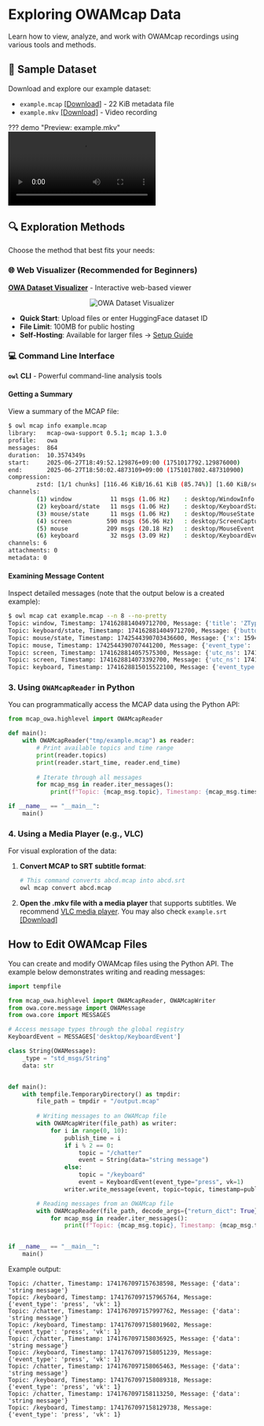 # Exploring OWAMcap Data

Learn how to view, analyze, and work with OWAMcap recordings using various tools and methods.

## 📁 Sample Dataset

Download and explore our example dataset:

- `example.mcap` [[Download]](https://github.com/open-world-agents/open-world-agents/blob/main/docs/data/example.mcap) - 22 KiB metadata file
- `example.mkv` [[Download]](https://github.com/open-world-agents/open-world-agents/blob/main/docs/data/example.mkv) - Video recording

??? demo "Preview: example.mkv"
    <video controls>
    <source src="../example.mkv" type="video/mp4">
    </video>

## 🔍 Exploration Methods

Choose the method that best fits your needs:

### 🌐 Web Visualizer (Recommended for Beginners)

**[OWA Dataset Visualizer](https://huggingface.co/spaces/open-world-agents/visualize_dataset)** - Interactive web-based viewer

<div align="center">
  <img src="../viewer.png" alt="OWA Dataset Visualizer"/>
</div>

- **Quick Start**: Upload files or enter HuggingFace dataset ID
- **File Limit**: 100MB for public hosting
- **Self-Hosting**: Available for larger files → [Setup Guide](viewer.md)

### 💻 Command Line Interface

**`owl` CLI** - Powerful command-line analysis tools

#### Getting a Summary

View a summary of the MCAP file:

```bash
$ owl mcap info example.mcap
library:   mcap-owa-support 0.5.1; mcap 1.3.0
profile:   owa
messages:  864
duration:  10.3574349s
start:     2025-06-27T18:49:52.129876+09:00 (1751017792.129876000)   
end:       2025-06-27T18:50:02.4873109+09:00 (1751017802.487310900)  
compression:
        zstd: [1/1 chunks] [116.46 KiB/16.61 KiB (85.74%)] [1.60 KiB/sec] 
channels:
        (1) window           11 msgs (1.06 Hz)    : desktop/WindowInfo [jsonschema]      
        (2) keyboard/state   11 msgs (1.06 Hz)    : desktop/KeyboardState [jsonschema]   
        (3) mouse/state      11 msgs (1.06 Hz)    : desktop/MouseState [jsonschema]      
        (4) screen          590 msgs (56.96 Hz)   : desktop/ScreenCaptured [jsonschema]
        (5) mouse           209 msgs (20.18 Hz)   : desktop/MouseEvent [jsonschema]
        (6) keyboard         32 msgs (3.09 Hz)    : desktop/KeyboardEvent [jsonschema]
channels: 6
attachments: 0
metadata: 0
```

#### Examining Message Content

Inspect detailed messages (note that the output below is a created example):

```bash
$ owl mcap cat example.mcap --n 8 --no-pretty
Topic: window, Timestamp: 1741628814049712700, Message: {'title': 'ZType – Typing Game - Type to Shoot - Chromium', 'rect': [389, 10, 955, 1022], 'hWnd': 7540094}
Topic: keyboard/state, Timestamp: 1741628814049712700, Message: {'buttons': []}
Topic: mouse/state, Timestamp: 1742544390703436600, Message: {'x': 1594, 'y': 1112, 'buttons': []}
Topic: mouse, Timestamp: 1742544390707441200, Message: {'event_type': 'move', 'x': 1597, 'y': 1112}
Topic: screen, Timestamp: 1741628814057575300, Message: {'utc_ns': 1741628814056571100, 'shape': [1080, 1920], 'media_ref': {'uri': 'example.mkv', 'pts_ns': 14866666666}}
Topic: screen, Timestamp: 1741628814073392700, Message: {'utc_ns': 1741628814072476900, 'shape': [1080, 1920], 'media_ref': {'uri': 'example.mkv', 'pts_ns': 14883333333}}
Topic: keyboard, Timestamp: 1741628815015522100, Message: {'event_type': 'release', 'vk': 162}
```

### 3. Using `OWAMcapReader` in Python

You can programmatically access the MCAP data using the Python API:

```python
from mcap_owa.highlevel import OWAMcapReader

def main():
    with OWAMcapReader("tmp/example.mcap") as reader:
        # Print available topics and time range
        print(reader.topics)
        print(reader.start_time, reader.end_time)
        
        # Iterate through all messages
        for mcap_msg in reader.iter_messages():
            print(f"Topic: {mcap_msg.topic}, Timestamp: {mcap_msg.timestamp}, Message: {mcap_msg.decoded}")

if __name__ == "__main__":
    main()
```

### 4. Using a Media Player (e.g., VLC)

For visual exploration of the data:

1. **Convert MCAP to SRT subtitle format**:
   ```bash
   # This command converts abcd.mcap into abcd.srt
   owl mcap convert abcd.mcap
   ```

2. **Open the .mkv file with a media player** that supports subtitles. We recommend [VLC media player](https://www.videolan.org/vlc/). You may also check `example.srt` [[Download]](https://github.com/open-world-agents/open-world-agents/blob/main/docs/data/example.srt)

## How to Edit OWAMcap Files

You can create and modify OWAMcap files using the Python API. The example below demonstrates writing and reading messages:

```python
import tempfile

from mcap_owa.highlevel import OWAMcapReader, OWAMcapWriter
from owa.core.message import OWAMessage
from owa.core import MESSAGES

# Access message types through the global registry
KeyboardEvent = MESSAGES['desktop/KeyboardEvent']

class String(OWAMessage):
    _type = "std_msgs/String"
    data: str


def main():
    with tempfile.TemporaryDirectory() as tmpdir:
        file_path = tmpdir + "/output.mcap"
        
        # Writing messages to an OWAMcap file
        with OWAMcapWriter(file_path) as writer:
            for i in range(0, 10):
                publish_time = i
                if i % 2 == 0:
                    topic = "/chatter"
                    event = String(data="string message")
                else:
                    topic = "/keyboard"
                    event = KeyboardEvent(event_type="press", vk=1)
                writer.write_message(event, topic=topic, timestamp=publish_time)

        # Reading messages from an OWAMcap file
        with OWAMcapReader(file_path, decode_args={"return_dict": True}) as reader:
            for mcap_msg in reader.iter_messages():
                print(f"Topic: {mcap_msg.topic}, Timestamp: {mcap_msg.timestamp}, Message: {mcap_msg.decoded}")


if __name__ == "__main__":
    main()
```

Example output:

```
Topic: /chatter, Timestamp: 1741767097157638598, Message: {'data': 'string message'}
Topic: /keyboard, Timestamp: 1741767097157965764, Message: {'event_type': 'press', 'vk': 1}
Topic: /chatter, Timestamp: 1741767097157997762, Message: {'data': 'string message'}
Topic: /keyboard, Timestamp: 1741767097158019602, Message: {'event_type': 'press', 'vk': 1}
Topic: /chatter, Timestamp: 1741767097158036925, Message: {'data': 'string message'}
Topic: /keyboard, Timestamp: 1741767097158051239, Message: {'event_type': 'press', 'vk': 1}
Topic: /chatter, Timestamp: 1741767097158065463, Message: {'data': 'string message'}
Topic: /keyboard, Timestamp: 1741767097158089318, Message: {'event_type': 'press', 'vk': 1}
Topic: /chatter, Timestamp: 1741767097158113250, Message: {'data': 'string message'}
Topic: /keyboard, Timestamp: 1741767097158129738, Message: {'event_type': 'press', 'vk': 1}
```